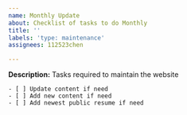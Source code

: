 ```yaml
---
name: Monthly Update
about: Checklist of tasks to do Monthly
title: ''
labels: 'type: maintenance'
assignees: 112523chen

---
```


**Description:** Tasks required to maintain the website

```[tasklist]
- [ ] Update content if need
- [ ] Add new content if need
- [ ] Add newest public resume if need
```
